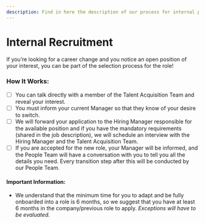 ```yaml
---
description: Find in here the description of our process for internal position transfers!
---
```


# Internal Recruitment

If you’re looking for a career change and you notice an open position of your interest, you can be part of the selection process for the role! &#x20;

### &#x20;How It Works: &#x20;

* [ ] You can talk directly with a member of the Talent Acquisition Team and reveal your interest. &#x20;
* [ ] You must inform your current Manager so that they know of your desire to switch.&#x20;
* [ ] We will forward your application to the Hiring Manager responsible for the available position and if you have the mandatory requirements (shared in the job description), we will schedule an interview with the Hiring Manager and the Talent Acquisition Team.&#x20;
* [ ] If you are accepted for the new role, your Manager will be informed, and the People Team will have a conversation with you to tell you all the details you need. Every transition step after this will be conducted by our People Team. &#x20;

#### Important Information:&#x20;

* We understand that the minimum time for you to adapt and be fully onboarded into a role is 6 months, so we suggest that you have at least 6 months in the company/previous role to apply. _Exceptions will have to be evaluated._
